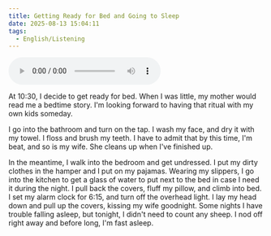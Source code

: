 ```yaml
---
title: Getting Ready for Bed and Going to Sleep
date: 2025-08-13 15:04:11
tags:
  - English/Listening
---
```

<audio controls src="https://cx-onedrive.pages.dev/api/raw?path=/Polyglot/ESLPod/011-getting-ready-for-bed-and-going-to-sleep.mp3"></audio>

At 10:30, I decide to get ready for bed. When I was little, my mother would read me a bedtime story. I'm looking forward to having that ritual with my own kids someday.

I go into the bathroom and turn on the tap. I wash my face, and dry it with my towel. I floss and brush my teeth. I have to admit that by this time, I'm beat, and so is my wife. She cleans up when I've finished up.

In the meantime, I walk into the bedroom and get undressed. I put my dirty clothes in the hamper and I put on my pajamas. Wearing my slippers, I go into the kitchen to get a glass of water to put next to the bed in case I need it during the night. I pull back the covers, fluff my pillow, and climb into bed. I set my alarm clock for 6:15, and turn off the overhead light. I lay my head down and pull up the covers, kissing my wife goodnight. Some nights I have trouble falling asleep, but tonight, I didn't need to count any sheep. I nod off right away and before long, I'm fast asleep.
